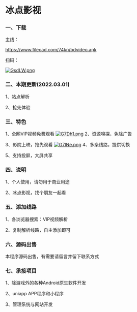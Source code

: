 # 冰点影视
### 一、下载
主线：
<div><a href="https://www.filecad.com/74kn/bdvideo.apk">https://www.filecad.com/74kn/bdvideo.apk</a></div>

扫码：

[![GsdLW.png](https://s1.328888.xyz/2022/02/26/GsdLW.png)](https://imgloc.com/image/GsdLW)
### 二、本期更新(2022.03.01)
1、站点解析

2、抢先体验
### 三、特色
1、全网VIP视频免费观看
[![G7Dh1.png](https://s1.328888.xyz/2022/02/27/G7Dh1.png)](https://imgloc.com/image/G7Dh1)
2、资源嗅探，免除广告

3、影院上映，抢先观看
[![G7lNe.png](https://s1.328888.xyz/2022/02/27/G7lNe.png)](https://imgloc.com/image/G7lNe)
4、多条线路，提供切换

5、支持投屏，大屏共享

### 四、说明
1、个人使用，请勿用于商业用途

2、冰点影视，找个朋友一起看

### 五、添加线路
1、各浏览器搜索：VIP视频解析

2、复制解析线路，自主添加即可

### 六、源码出售
本程序源码出售，有需要请留言并留下联系方式

### 七、承接项目
1、除游戏外的各种Android原生软件开发

2、uniapp APP程序和小程序

3、管理系统与网站开发
